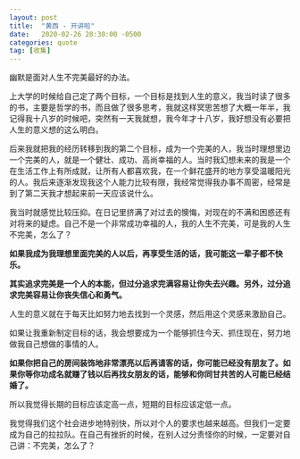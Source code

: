 ```yaml
---
layout: post
title:  "黄西 - 开讲啦"
date:   2020-02-26 20:30:00 -0500
categories: quote
tag: [收集]
---
```


幽默是面对人生不完美最好的办法。

上大学的时候给自己定了两个目标，一个目标是找到人生的意义，我当时读了很多的书，主要是哲学的书，而且做了很多思考，我就这样冥思苦想了大概一年半，我记得我十八岁的时候吧，突然有一天我就想，我今年才十八岁，我好想没有必要把人生的意义想的这么明白。

后来我就把我的经历转移到我的第二个目标，成为一个完美的人，我当时理想里边一个完美的人，就是一个健壮、成功、高尚幸福的人。当时我幻想未来的我是一个在生活工作上有所成就，让所有人都喜欢我，在一个鲜花盛开的地方享受温暖阳光的人。我后来逐渐发现我这个人能力比较有限，我经常觉得我办事不周密，经常是到了第二天我才想起来前一天应该说什么。

我当时就感觉比较压抑。在日记里挤满了对过去的懊悔，对现在的不满和困惑还有对将来的疑虑。自己不是一个非常成功幸福的人，我的人生不完美，可是我的人生不完美，怎么了？

**如果我成为我理想里面完美的人以后，再享受生活的话，我可能这一辈子都不快乐。**

**其实追求完美是一个人的本能，但过分追求完满容易让你失去兴趣。另外，过分追求完美容易让你丧失信心和勇气。**

人生的意义就在于每天比如努力地去找到一个灵感，然后用这个灵感来激励自己。

如果让我重新制定目标的话，我会想要成为一个能够抓住今天、抓住现在，努力地做我自己想做的事情的人。

**如果你把自己的房间装饰地非常漂亮以后再请客的话，你可能已经没有朋友了。如果你等你功成名就赚了钱以后再找女朋友的话，能够和你同甘共苦的人可能已经结婚了。**

所以我觉得长期的目标应该定高一点，短期的目标应该定低一点。

我觉得我们这个社会进步地特别快，所以对个人的要求也越来越高。但我们一定要成为自己的拉拉队。在自己有挫折的时候，在别人过分责怪你的时候，一定要对自己讲：不完美，怎么了？
